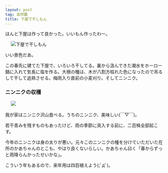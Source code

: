 ```yaml
---
layout: post
tag: 自然農
title: 下屋で干しもん
---
```

ほんと下屋は作って良かった。いいもん作ったわー。

　
![下屋で干しもん](https://c2.staticflickr.com/4/3758/18883835118_f283ee993f.jpg "下屋で干しもん")

いい景色だあ。

この春先に建てた下屋で、いろいろ干してる。裏から汲んできた潮水をホーロー鍋に入れて気長に塩を作る。大根の種は、木が八割方枯れた色になったので吊るして干して追熟させる。梅雨入り直前の小麦刈り。そしてニンニク。

### ニンニクの収穫
　
![](https://c1.staticflickr.com/1/424/19074901321_1da99ea892.jpg)

我が家はニンニク沢山食べる。うちのニンニク、美味しい(￣▽￣)。

若干青みを残すものもあったけど、雨の季節に突入する前に、二百株全部起こす。

今年のニンニクは身の太りが悪い。元々このニンニクの種を分けていただいた在所のかあちゃんのとこも、やはり良くないらしい。かあちゃん曰く「春からずっと雨降らんかったせいかな」。

こういう年もあるので、来年用は四百植えよう(;ﾟдﾟ)。


